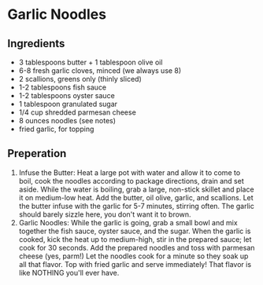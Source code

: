 # Garlic Noodles

## Ingredients
* 3 tablespoons butter + 1 tablespoon olive oil
* 6-8 fresh garlic cloves, minced (we always use 8)
* 2 scallions, greens only (thinly sliced)
* 1-2 tablespoons fish sauce
* 1-2 tablespoons oyster sauce
* 1 tablespoon granulated sugar
* 1/4 cup shredded parmesan cheese
* 8 ounces noodles (see notes)
* fried garlic, for topping

## Preperation
1. Infuse the Butter: Heat a large pot with water and allow it to come to boil, cook the noodles according to package directions, drain and set aside. While the water is boiling, grab a large, non-stick skillet and place it on medium-low heat. Add the butter, oil olive, garlic, and scallions. Let the butter infuse with the garlic for 5-7 minutes, stirring often. The garlic should barely sizzle here, you don't want it to brown.
1. Garlic Noodles: While the garlic is going, grab a small bowl and mix together the fish sauce, oyster sauce, and the sugar. When the garlic is cooked, kick the heat up to medium-high, stir in the prepared sauce; let cook for 30 seconds. Add the prepared noodles and toss with parmesan cheese (yes, parm!) Let the noodles cook for a minute so they soak up all that flavor. Top with fried garlic and serve immediately! That flavor is like NOTHING you'll ever have.